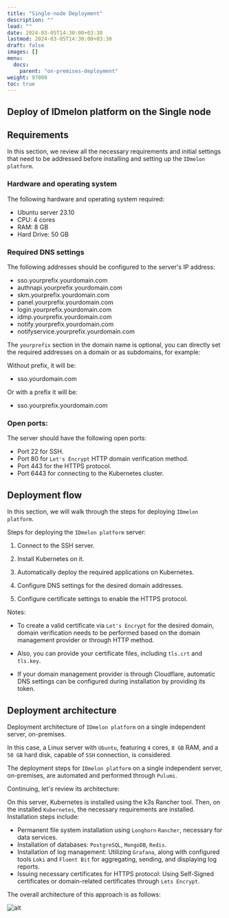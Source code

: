 ```yaml
---
title: "Single-node Deployment"
description: ""
lead: ""
date: 2024-03-05T14:30:00+03:30
lastmod: 2024-03-05T14:30:00+03:30
draft: false
images: []
menu:
  docs:
    parent: "on-premises-deployment"
weight: 97000
toc: true
---
```


## Deploy of IDmelon platform on the Single node

## Requirements

In this section, we review all the necessary requirements and initial settings that need to be addressed before installing and setting up the `IDmelon platform`.

### Hardware and operating system

The following hardware and operating system required:

- Ubuntu server 23.10
- CPU: 4 cores
- RAM: 8 GB
- Hard Drive: 50 GB

### Required DNS settings

The following addresses should be configured to the server's IP address:

- sso.yourprefix.yourdomain.com
- authnapi.yourprefix.yourdomain.com
- skm.yourprefix.yourdomain.com
- panel.yourprefix.yourdomain.com
- login.yourprefix.yourdomain.com
- idmp.yourprefix.yourdomain.com
- notify.yourprefix.yourdomain.com
- notifyservice.yourprefix.yourdomain.com

The `yourprefix` section in the domain name is optional, you can directly set the required addresses on a domain or as subdomains, for example:

Without prefix, it will be:

- sso.yourdomain.com

Or with a prefix it will be:

- sso.yourprefix.yourdomain.com

### Open ports:

The server should have the following open ports:

- Port 22 for SSH.
- Port 80 for `Let's Encrypt` HTTP domain verification method.
- Port 443 for the HTTPS protocol.
- Port 6443 for connecting to the Kubernetes cluster.

## Deployment flow

In this section, we will walk through the steps for deploying `IDmelon platform`.

Steps for deploying the `IDmelon platform` server:

1. Connect to the SSH server.

2. Install Kubernetes on it.

3. Automatically deploy the required applications on Kubernetes.

4. Configure DNS settings for the desired domain addresses.

5. Configure certificate settings to enable the HTTPS protocol.

Notes:

- To create a valid certificate via `Let's Encrypt` for the desired domain, domain verification needs to be performed based on the domain management provider or through HTTP method.

- Also, you can provide your certificate files, including `tls.crt` and `tls.key`.

- If your domain management provider is through Cloudflare, automatic DNS settings can be configured during installation by providing its token.

## Deployment architecture

Deployment architecture of `IDmelon platform` on a single independent server, on-premises.

In this case, a Linux server with `Ubuntu`, featuring `4` cores, `8 GB` RAM, and a `50 GB` hard disk, capable of `SSH` connection, is considered.

The deployment steps for `IDmelon platform` on a single independent server, on-premises, are automated and performed through `Pulumi`.

Continuing, let's review its architecture:

On this server, Kubernetes is installed using the k3s Rancher tool.
Then, on the installed `Kubernetes`, the necessary requirements are installed. Installation steps include:

- Permanent file system installation using `Longhorn` `Rancher`, necessary for data services.
- Installation of databases: `PostgreSQL`, `MongoDB`, `Redis`.
- Installation of log management: Utilizing `Grafana`, along with configured tools `Loki` and `Fluent Bit` for aggregating, sending, and displaying log reports.
- Issuing necessary certificates for HTTPS protocol: Using Self-Signed certificates or domain-related certificates through `Lets Encrypt`.

The overall architecture of this approach is as follows:

![alt](/images/vendor/deploy/idmelon_cloud_02.svg)

